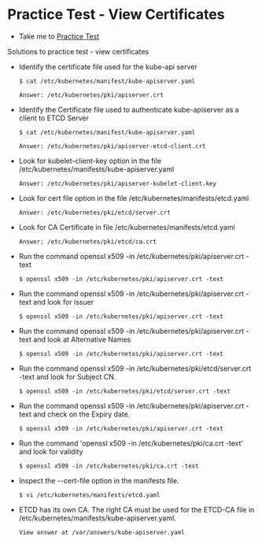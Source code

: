 # Practice Test - View Certificates
  - Take me to [Practice Test](https://kodekloud.com/courses/539883/lectures/9816665)
  
Solutions to practice test - view certificates
- Identify the certificate file used for the kube-api server
  ```
  $ cat /etc/kubernetes/manifest/kube-apiserver.yaml
  
  Answer: /etc/kubernetes/pki/apiserver.crt
  ```
- Identify the Certificate file used to authenticate kube-apiserver as a client to ETCD Server
  ```
  $ cat /etc/kubernetes/manifest/kube-apiserver.yaml
  
  Answer: /etc/kubernetes/pki/apiserver-etcd-client.crt
  ```
- Look for kubelet-client-key option in the file /etc/kubernetes/manifests/kube-apiserver.yaml
  ```
  Answer: /etc/kubernetes/pki/apiserver-kubelet-client.key
  ```
- Look for cert file option in the file /etc/kubernetes/manifests/etcd.yaml
  ```
  Answer: /etc/kubernetes/pki/etcd/server.crt
  ```
- Look for CA Certificate in file /etc/kubernetes/manifests/etcd.yaml
  ```
  Answer: /etc/kubernetes/pki/etcd/ca.crt
  ```
- Run the command openssl x509 -in /etc/kubernetes/pki/apiserver.crt -text
  ```
  $ openssl x509 -in /etc/kubernetes/pki/apiserver.crt -text
  ```
- Run the command openssl x509 -in /etc/kubernetes/pki/apiserver.crt -text and look for issuer
  ```
  $ openssl x509 -in /etc/kubernetes/pki/apiserver.crt -text 
  ```
- Run the command openssl x509 -in /etc/kubernetes/pki/apiserver.crt -text and look at Alternative Names
  ```
  $ openssl x509 -in /etc/kubernetes/pki/apiserver.crt -text
  ```
- Run the command openssl x509 -in /etc/kubernetes/pki/etcd/server.crt -text and look for Subject CN.
  ```
  $ openssl x509 -in /etc/kubernetes/pki/etcd/server.crt -text
  ```
- Run the command openssl x509 -in /etc/kubernetes/pki/apiserver.crt -text and check on the Expiry date.
  ```
  $ openssl x509 -in /etc/kubernetes/pki/apiserver.crt -text
  ```
- Run the command 'openssl x509 -in /etc/kubernetes/pki/ca.crt -text' and look for validity
  ```
  $ openssl x509 -in /etc/kubernetes/pki/ca.crt -text
  ```
- Inspect the --cert-file option in the manifests file.
  ```
  $ vi /etc/kubernetes/manifests/etcd.yaml
  ```
- ETCD has its own CA. The right CA must be used for the ETCD-CA file in /etc/kubernetes/manifests/kube-apiserver.yaml. 
  ```
  View answer at /var/answers/kube-apiserver.yaml
  ```






  
